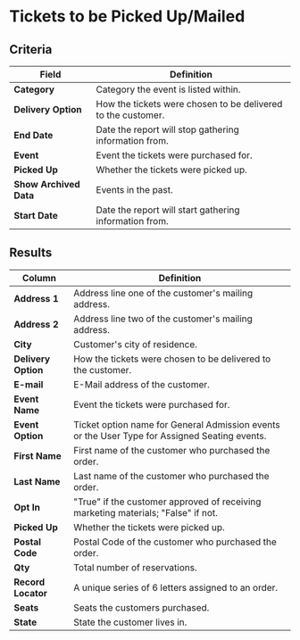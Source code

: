 # Tickets to be Picked Up/Mailed

## Criteria

| **Field** | **Definition** |
| --- | --- |
| **Category** | Category the event is listed within. |
| **Delivery Option** | How the tickets were chosen to be delivered to the customer. |
| **End Date** | Date the report will stop gathering information from. |
| **Event** | Event the tickets were purchased for. |
| **Picked Up** | Whether the tickets were picked up. |
| **Show Archived Data** | Events in the past. |
| **Start Date** | Date the report will start gathering information from. |

## Results

| **Column** | **Definition** |
| --- | --- |
| **Address 1** | Address line one of the customer's mailing address. |
| **Address 2** | Address line two of the customer's mailing address. |
| **City** | Customer's city of residence. |
| **Delivery Option** | How the tickets were chosen to be delivered to the customer. |
| **E-mail** | E-Mail address of the customer. |
| **Event Name** | Event the tickets were purchased for. |
| **Event Option** | Ticket option name for General Admission events or the User Type for Assigned Seating events. |
| **First Name** | First name of the customer who purchased the order. |
| **Last Name** | Last name of the customer who purchased the order. |
| **Opt In** | "True" if the customer approved of receiving marketing materials; "False" if not. |
| **Picked Up** | Whether the tickets were picked up. |
| **Postal Code** | Postal Code of the customer who purchased the order.|
| **Qty** | Total number of reservations. |
| **Record Locator** | A unique series of 6 letters assigned to an order. |
| **Seats** | Seats the customers purchased. |
| **State** | State the customer lives in. |

